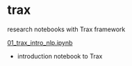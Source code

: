 # trax
research notebooks with Trax framework

[01_trax_intro_nlp.ipynb](01_trax_intro_nlp.ipynb)
- introduction notebook to Trax
